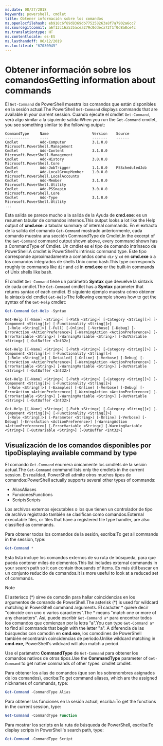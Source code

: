 ```yaml
---
ms.date: 08/27/2018
keywords: powershell, cmdlet
title: Obtener información sobre los comandos
ms.openlocfilehash: eb918c6f89d8369db775258263a8f7a7902a6cc7
ms.sourcegitcommit: a6f13c16a535acea279c0ddeca72f1f0d8a8ce4c
ms.translationtype: HT
ms.contentlocale: es-ES
ms.lasthandoff: 06/12/2019
ms.locfileid: "67030945"
---
```

# <a name="getting-information-about-commands"></a><span data-ttu-id="4ac64-103">Obtener información sobre los comandos</span><span class="sxs-lookup"><span data-stu-id="4ac64-103">Getting information about commands</span></span>

<span data-ttu-id="4ac64-104">El `Get-Command` de PowerShell muestra los comandos que están disponibles en la sesión actual.</span><span class="sxs-lookup"><span data-stu-id="4ac64-104">The PowerShell `Get-Command` displays commands that are available in your current session.</span></span>
<span data-ttu-id="4ac64-105">Cuando ejecute el cmdlet `Get-Command`, verá algo similar a la siguiente salida:</span><span class="sxs-lookup"><span data-stu-id="4ac64-105">When you run the `Get-Command` cmdlet, you see something similar to the following output:</span></span>

```output
CommandType     Name                    Version    Source
-----------     ----                    -------    ------
Cmdlet          Add-Computer            3.1.0.0    Microsoft.PowerShell.Management
Cmdlet          Add-Content             3.1.0.0    Microsoft.PowerShell.Management
Cmdlet          Add-History             3.0.0.0    Microsoft.PowerShell.Core
Cmdlet          Add-JobTrigger          1.1.0.0    PSScheduledJob
Cmdlet          Add-LocalGroupMember    1.0.0.0    Microsoft.PowerShell.LocalAccounts
Cmdlet          Add-Member              3.1.0.0    Microsoft.PowerShell.Utility
Cmdlet          Add-PSSnapin            3.0.0.0    Microsoft.PowerShell.Core
Cmdlet          Add-Type                3.1.0.0    Microsoft.PowerShell.Utility
...
```

<span data-ttu-id="4ac64-106">Esta salida se parece mucho a la salida de la Ayuda de **cmd.exe**: es un resumen tabular de comandos internos.</span><span class="sxs-lookup"><span data-stu-id="4ac64-106">This output looks a lot like the Help output of **cmd.exe**: a tabular summary of internal commands.</span></span> <span data-ttu-id="4ac64-107">En el extracto de la salida del comando `Get-Command` mostrado anteriormente, cada comando muestra una sección CommandType de Cmdlet.</span><span class="sxs-lookup"><span data-stu-id="4ac64-107">In the excerpt of the `Get-Command` command output shown above, every command shown has a CommandType of Cmdlet.</span></span> <span data-ttu-id="4ac64-108">Un cmdlet es el tipo de comando intrínseco de PowerShell.</span><span class="sxs-lookup"><span data-stu-id="4ac64-108">A cmdlet is PowerShell's intrinsic command type.</span></span> <span data-ttu-id="4ac64-109">Este tipo corresponde aproximadamente a comandos como `dir` y `cd` en **cmd.exe** o a los comandos integrados de shells Unix como bash.</span><span class="sxs-lookup"><span data-stu-id="4ac64-109">This type corresponds roughly to commands like `dir` and `cd` in **cmd.exe** or the built-in commands of Unix shells like bash.</span></span>

<span data-ttu-id="4ac64-110">El cmdlet `Get-Command` tiene un parámetro **Syntax** que devuelve la sintaxis de cada cmdlet.</span><span class="sxs-lookup"><span data-stu-id="4ac64-110">The `Get-Command` cmdlet has a **Syntax** parameter that returns syntax of each cmdlet.</span></span> <span data-ttu-id="4ac64-111">El siguiente ejemplo muestra cómo obtener la sintaxis del cmdlet `Get-Help`:</span><span class="sxs-lookup"><span data-stu-id="4ac64-111">The following example shows how to get the syntax of the `Get-Help` cmdlet:</span></span>

```powershell
Get-Command Get-Help -Syntax
```

```output
Get-Help [[-Name] <String>] [-Path <String>] [-Category <String[]>] [-Component <String[]>] [-Functionality <String[]>]
 [-Role <String[]>] [-Full] [-Online] [-Verbose] [-Debug] [-ErrorAction <ActionPreference>] [-WarningAction <ActionPreference>] [-ErrorVariable <String>] [-WarningVariable <String>] [-OutVariable <String>] [-OutBuffer <Int32>]

Get-Help [[-Name] <String>] [-Path <String>] [-Category <String[]>] [-Component <String[]>] [-Functionality <String[]>]
 [-Role <String[]>] [-Detailed] [-Online] [-Verbose] [-Debug] [-ErrorAction <ActionPreference>] [-WarningAction <ActionPreference>] [-ErrorVariable <String>] [-WarningVariable <String>] [-OutVariable <String>] [-OutBuffer <Int32>]

Get-Help [[-Name] <String>] [-Path <String>] [-Category <String[]>] [-Component <String[]>] [-Functionality <String[]>]
 [-Role <String[]>] [-Examples] [-Online] [-Verbose] [-Debug] [-ErrorAction <ActionPreference>] [-WarningAction <ActionPreference>] [-ErrorVariable <String>] [-WarningVariable <String>] [-OutVariable <String>] [-OutBuffer <Int32>]

Get-Help [[-Name] <String>] [-Path <String>] [-Category <String[]>] [-Component <String[]>] [-Functionality <String[]>]
 [-Role <String[]>] [-Parameter <String>] [-Online] [-Verbose] [-Debug] [-ErrorAction <ActionPreference>] [-WarningAction <ActionPreference>] [-ErrorVariable <String>] [-WarningVariable <String>] [-OutVariable <String>] [-OutBuffer <Int32>]
```

## <a name="displaying-available-command-by-type"></a><span data-ttu-id="4ac64-112">Visualización de los comandos disponibles por tipo</span><span class="sxs-lookup"><span data-stu-id="4ac64-112">Displaying available command by type</span></span>

<span data-ttu-id="4ac64-113">El comando `Get-Command` enumera únicamente los cmdlets de la sesión actual.</span><span class="sxs-lookup"><span data-stu-id="4ac64-113">The `Get-Command` command lists only the cmdlets in the current session.</span></span> <span data-ttu-id="4ac64-114">En realidad, PowerShell admite otros muchos tipos de comandos:</span><span class="sxs-lookup"><span data-stu-id="4ac64-114">PowerShell actually supports several other types of commands:</span></span>

- <span data-ttu-id="4ac64-115">Alias</span><span class="sxs-lookup"><span data-stu-id="4ac64-115">Aliases</span></span>
- <span data-ttu-id="4ac64-116">Funciones</span><span class="sxs-lookup"><span data-stu-id="4ac64-116">Functions</span></span>
- <span data-ttu-id="4ac64-117">Scripts</span><span class="sxs-lookup"><span data-stu-id="4ac64-117">Scripts</span></span>

<span data-ttu-id="4ac64-118">Los archivos externos ejecutables o los que tienen un controlador de tipo de archivo registrado también se clasifican como comandos.</span><span class="sxs-lookup"><span data-stu-id="4ac64-118">External executable files, or files that have a registered file type handler, are also classified as commands.</span></span>

<span data-ttu-id="4ac64-119">Para obtener todos los comandos de la sesión, escriba:</span><span class="sxs-lookup"><span data-stu-id="4ac64-119">To get all commands in the session, type:</span></span>

```powershell
Get-Command *
```

<span data-ttu-id="4ac64-120">Esta lista incluye los comandos externos de su ruta de búsqueda, para que pueda contener miles de elementos.</span><span class="sxs-lookup"><span data-stu-id="4ac64-120">This list includes external commands in your search path so it can contain thousands of items.</span></span>
<span data-ttu-id="4ac64-121">Es más útil buscar en un conjunto reducido de comandos.</span><span class="sxs-lookup"><span data-stu-id="4ac64-121">It is more useful to look at a reduced set of commands.</span></span>

> [!NOTE]
> <span data-ttu-id="4ac64-122">El asterisco (\*) sirve de comodín para hallar coincidencias en los argumentos de comando de PowerShell.</span><span class="sxs-lookup"><span data-stu-id="4ac64-122">The asterisk (\*) is used for wildcard matching in PowerShell command arguments.</span></span> <span data-ttu-id="4ac64-123">El carácter \* quiere decir "coincide con uno o varios caracteres".</span><span class="sxs-lookup"><span data-stu-id="4ac64-123">The \* means "match one or more of any characters".</span></span> <span data-ttu-id="4ac64-124">Así, puede escribir `Get-Command a*` para encontrar todos los comandos que comienzan por la letra "a".</span><span class="sxs-lookup"><span data-stu-id="4ac64-124">You can type `Get-Command a*` to find all commands that begin with the letter "a".</span></span> <span data-ttu-id="4ac64-125">A diferencia de las búsquedas con comodín en **cmd.exe**, los comodines de PowerShell también encontrarán coincidencias de período.</span><span class="sxs-lookup"><span data-stu-id="4ac64-125">Unlike wildcard matching in **cmd.exe**, PowerShell's wildcard will also match a period.</span></span>

<span data-ttu-id="4ac64-126">Use el parámetro **CommandType** de `Get-Command` para obtener los comandos nativos de otros tipos.</span><span class="sxs-lookup"><span data-stu-id="4ac64-126">Use the **CommandType** parameter of `Get-Command` to get native commands of other types.</span></span>
<span data-ttu-id="4ac64-127">cmdlet.</span><span class="sxs-lookup"><span data-stu-id="4ac64-127">cmdlet.</span></span>

<span data-ttu-id="4ac64-128">Para obtener los alias de comandos (que son los sobrenombres asignados de los comandos), escriba:</span><span class="sxs-lookup"><span data-stu-id="4ac64-128">To get command aliases, which are the assigned nicknames of commands, type:</span></span>

```powershell
Get-Command -CommandType Alias
```

<span data-ttu-id="4ac64-129">Para obtener las funciones en la sesión actual, escriba:</span><span class="sxs-lookup"><span data-stu-id="4ac64-129">To get the functions in the current session, type:</span></span>

```powershell
Get-Command -CommandType Function
```

<span data-ttu-id="4ac64-130">Para mostrar los scripts en la ruta de búsqueda de PowerShell, escriba:</span><span class="sxs-lookup"><span data-stu-id="4ac64-130">To display scripts in PowerShell's search path, type:</span></span>

```powershell
Get-Command -CommandType Script
```
